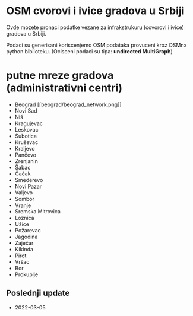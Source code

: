 # OSM cvorovi i ivice gradova u Srbiji

Ovde mozete pronaci podatke vezane za infrakstrukuru (covorovi i ivice) gradova u Srbiji.

Podaci su generisani koriscenjemo OSM podataka provuceni kroz OSMnx python biblioteku. (Ocisceni podaci su tipa: **undirected MultiGraph**)

# putne mreze gradova (administrativni centri)

- Beograd
[[beograd/beograd_network.png]]
- Novi Sad
- Niš
- Kragujevac
- Leskovac
- Subotica
- Kruševac
- Kraljevo
- Pančevo
- Zrenjanin
- Šabac
- Čačak
- Smederevo
- Novi Pazar
- Valjevo
- Sombor
- Vranje
- Sremska Mitrovica
- Loznica
- Užice
- Požarevac
- Jagodina
- Zaječar
- Kikinda
- Pirot
- Vršac
- Bor
- Prokuplje


## Poslednji update
- 2022-03-05